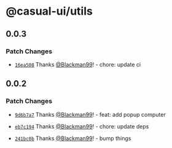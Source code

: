 # @casual-ui/utils

## 0.0.3

### Patch Changes

- [`16ea508`](https://github.com/Casual-UI/utils/commit/16ea508962bdcd831fb37624175e290c232d7b50) Thanks [@Blackman99](https://github.com/Blackman99)! - chore: update ci

## 0.0.2

### Patch Changes

- [`9d6b7a7`](https://github.com/Casual-UI/utils/commit/9d6b7a7f49bbc3be50cb46f20b45b31954782eec) Thanks [@Blackman99](https://github.com/Blackman99)! - feat: add popup computer

- [`eb7c194`](https://github.com/Casual-UI/utils/commit/eb7c194f866536a9a8812ad200523e44d6078247) Thanks [@Blackman99](https://github.com/Blackman99)! - chore: update deps

- [`241bc0b`](https://github.com/Casual-UI/utils/commit/241bc0bb7f5281d8a94ed2f6d5a02627140004ca) Thanks [@Blackman99](https://github.com/Blackman99)! - bump things
